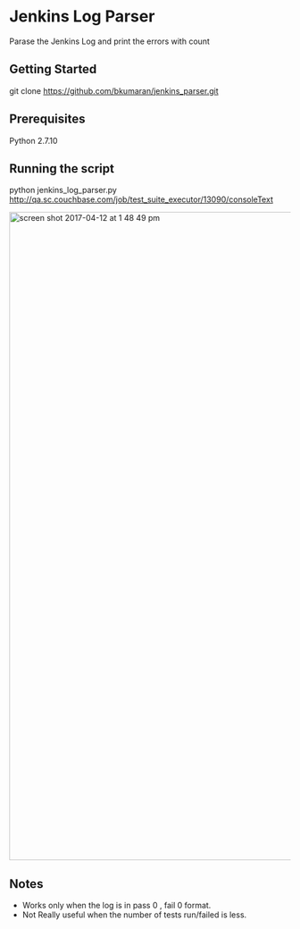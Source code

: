# Jenkins Log Parser

Parase the Jenkins Log and print the errors with count

## Getting Started

git clone https://github.com/bkumaran/jenkins_parser.git

## Prerequisites

Python 2.7.10

## Running the script
python jenkins_log_parser.py http://qa.sc.couchbase.com/job/test_suite_executor/13090/consoleText

<img width="1160" alt="screen shot 2017-04-12 at 1 48 49 pm" src="https://cloud.githubusercontent.com/assets/8415311/24948095/d51ec454-1f86-11e7-89c9-06ed056dc3e0.png">

## Notes
* Works only when the log is in  pass 0 , fail 0 format.
* Not Really useful when the number of tests run/failed is less.


